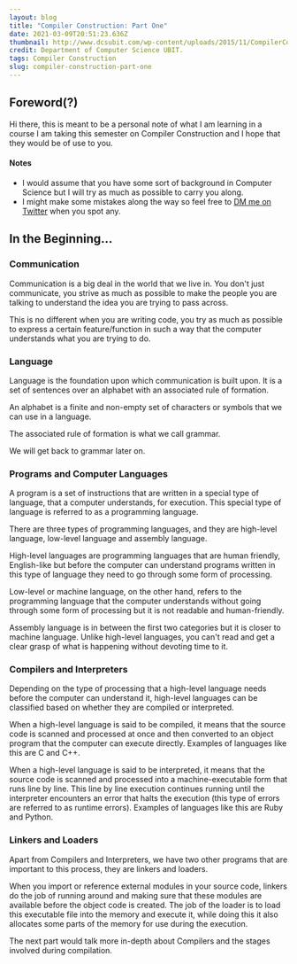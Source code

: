 ```yaml
---
layout: blog
title: "Compiler Construction: Part One"
date: 2021-03-09T20:51:23.636Z
thumbnail: http://www.dcsubit.com/wp-content/uploads/2015/11/CompilerConstruction-550x400.png
credit: Department of Computer Science UBIT.
tags: Compiler Construction
slug: compiler-construction-part-one
---
```

## Foreword(?)

Hi there, this is meant to be a personal note of what I am learning in a course I am taking this semester on Compiler Construction and I hope that they would be of use to you.

#### Notes

* I would assume that you have some sort of background in Computer Science but I will try as much as possible to carry you along.
* I might make some mistakes along the way so feel free to [DM me on Twitter](https://twitter.com/messages/compose?recipient_id=1249996578154328066) when you spot any.

## In the Beginning...

### Communication

Communication is a big deal in the world that we live in. You don't just communicate, you strive as much as possible to make the people you are talking to understand the idea you are trying to pass across.

This is no different when you are writing code, you try as much as possible to express a certain feature/function in such a way that the computer understands what you are trying to do.

### Language

Language is the foundation upon which communication is built upon. It is a set of sentences over an alphabet with an associated rule of formation.

An alphabet is a finite and non-empty set of characters or symbols that we can use in a language.

The associated rule of formation is what we call grammar.

We will get back to grammar later on.

### Programs and Computer Languages
A program is a set of instructions that are written in a special type of language, that a computer understands, for execution. This special type of language is referred to as a programming language.

There are three types of programming languages, and they are high-level language, low-level language and assembly language.

High-level languages are programming languages that are human friendly, English-like but before the computer can understand programs written in this type of language they need to go through some form of processing.

Low-level or machine language, on the other hand, refers to the programming language that the computer understands without going through some form of processing but it is not readable and human-friendly.

Assembly language is in between the first two categories but it is closer to machine language. Unlike high-level languages, you can't read and get a clear grasp of what is happening without devoting time to it.

### Compilers and Interpreters

Depending on the type of processing that a high-level language needs before the computer can understand it, high-level languages can be classified based on whether they are compiled or interpreted.

When a high-level language is said to be compiled, it means that the source code is scanned and processed at once and then converted to an object program that the computer can execute directly. Examples of languages like this are C and C++.

When a high-level language is said to be interpreted, it means that the source code is scanned and processed into a machine-executable form that runs line by line. This line by line execution continues running until the interpreter encounters an error that halts the execution (this type of errors are referred to as runtime errors). Examples of languages like this are Ruby and Python.


### Linkers and Loaders

Apart from Compilers and Interpreters, we have two other programs that are important to this process, they are linkers and loaders.

When you import or reference external modules in your source code, linkers do the job of running around and making sure that these modules are available before the object code is created. The job of the loader is to load this executable file into the memory and execute it, while doing this it also allocates some parts of the memory for use during the execution.

The next part would talk more in-depth about Compilers and the stages involved during compilation.